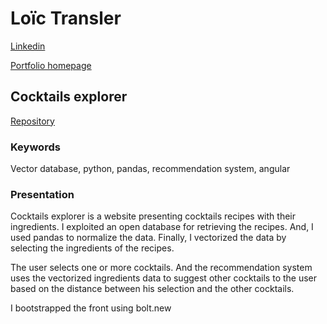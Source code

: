 # Loïc Transler

[Linkedin](https://www.linkedin.com/in/loictransler/)

[Portfolio homepage](/portfolio/)

## Cocktails explorer

[Repository](https://github.com/loictr)

### Keywords

Vector database, python, pandas, recommendation system, angular

### Presentation

Cocktails explorer is a website presenting cocktails recipes with their ingredients. I exploited an open database for retrieving the recipes. And, I used pandas to normalize the data. Finally, I vectorized the data by selecting the ingredients of the recipes.

The user selects one or more cocktails. And the recommendation system uses the vectorized ingredients data to suggest other cocktails to the user based on the distance between his selection and the other cocktails.

I bootstrapped the front using bolt.new
